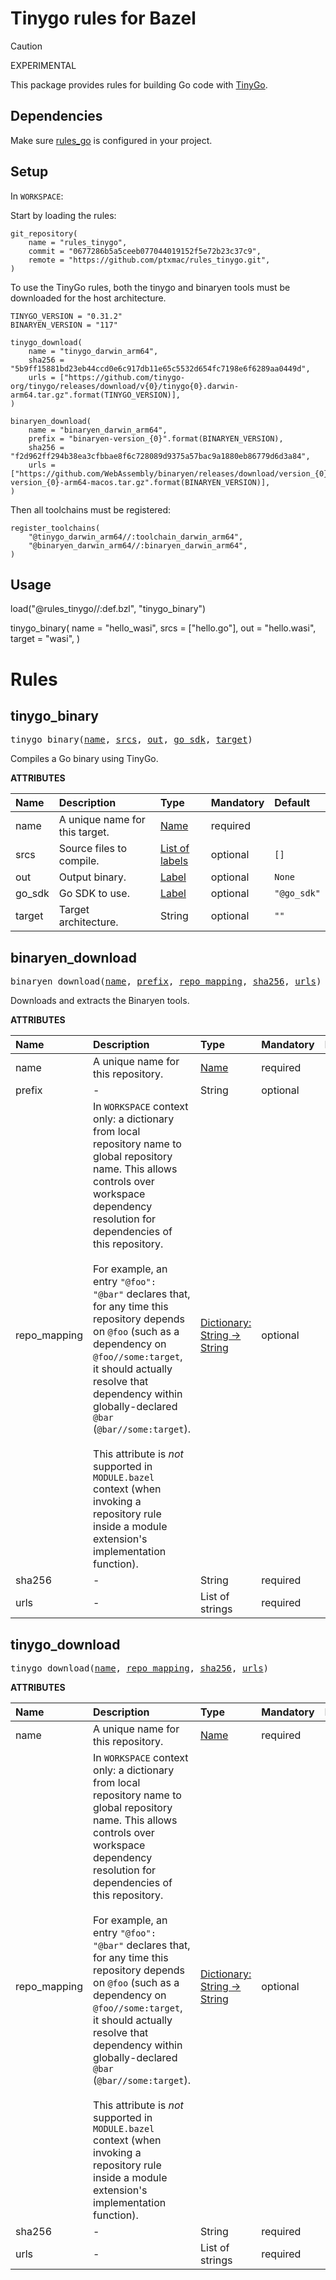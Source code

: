 <!-- Generated with Stardoc: http://skydoc.bazel.build -->

# Tinygo rules for Bazel

> [!caution]
> EXPERIMENTAL

This package provides rules for building Go code with
 [TinyGo](https://tinygo.org/).

## Dependencies

Make sure [rules_go](https://github.com/bazelbuild/rules_go) is configured in your project.

## Setup

In `WORKSPACE`:

Start by loading the rules:

```bazel
git_repository(
    name = "rules_tinygo",
    commit = "0677286b5a5ceeb077044019152f5e72b23c37c9",
    remote = "https://github.com/ptxmac/rules_tinygo.git",
)
```

To use the TinyGo rules, both the tinygo and binaryen tools must be downloaded for the host architecture.


```bazel
TINYGO_VERSION = "0.31.2"
BINARYEN_VERSION = "117"

tinygo_download(
    name = "tinygo_darwin_arm64",
    sha256 = "5b9ff15881bd23eb44ccd0e6c917db11e65c5532d654fc7198e6f6289aa0449d",
    urls = ["https://github.com/tinygo-org/tinygo/releases/download/v{0}/tinygo{0}.darwin-arm64.tar.gz".format(TINYGO_VERSION)],
)

binaryen_download(
    name = "binaryen_darwin_arm64",
    prefix = "binaryen-version_{0}".format(BINARYEN_VERSION),
    sha256 = "f2d962ff294b38ea3cfbbae8f6c728089d9375a57bac9a1880eb86779d6d3a84",
    urls = ["https://github.com/WebAssembly/binaryen/releases/download/version_{0}/binaryen-version_{0}-arm64-macos.tar.gz".format(BINARYEN_VERSION)],
)
```

Then all toolchains must be registered:

```bazel
register_toolchains(
    "@tinygo_darwin_arm64//:toolchain_darwin_arm64",
    "@binaryen_darwin_arm64//:binaryen_darwin_arm64",
)
```

## Usage

load("@rules_tinygo//:def.bzl", "tinygo_binary")

tinygo_binary(
    name = "hello_wasi",
    srcs = ["hello.go"],
    out = "hello.wasi",
    target = "wasi",
)

# Rules

<a id="tinygo_binary"></a>

## tinygo_binary

<pre>
tinygo_binary(<a href="#tinygo_binary-name">name</a>, <a href="#tinygo_binary-srcs">srcs</a>, <a href="#tinygo_binary-out">out</a>, <a href="#tinygo_binary-go_sdk">go_sdk</a>, <a href="#tinygo_binary-target">target</a>)
</pre>

Compiles a Go binary using TinyGo.

**ATTRIBUTES**


| Name  | Description | Type | Mandatory | Default |
| :------------- | :------------- | :------------- | :------------- | :------------- |
| <a id="tinygo_binary-name"></a>name |  A unique name for this target.   | <a href="https://bazel.build/concepts/labels#target-names">Name</a> | required |  |
| <a id="tinygo_binary-srcs"></a>srcs |  Source files to compile.   | <a href="https://bazel.build/concepts/labels">List of labels</a> | optional |  `[]`  |
| <a id="tinygo_binary-out"></a>out |  Output binary.   | <a href="https://bazel.build/concepts/labels">Label</a> | optional |  `None`  |
| <a id="tinygo_binary-go_sdk"></a>go_sdk |  Go SDK to use.   | <a href="https://bazel.build/concepts/labels">Label</a> | optional |  `"@go_sdk"`  |
| <a id="tinygo_binary-target"></a>target |  Target architecture.   | String | optional |  `""`  |


<a id="binaryen_download"></a>

## binaryen_download

<pre>
binaryen_download(<a href="#binaryen_download-name">name</a>, <a href="#binaryen_download-prefix">prefix</a>, <a href="#binaryen_download-repo_mapping">repo_mapping</a>, <a href="#binaryen_download-sha256">sha256</a>, <a href="#binaryen_download-urls">urls</a>)
</pre>

Downloads and extracts the Binaryen tools.

**ATTRIBUTES**


| Name  | Description | Type | Mandatory | Default |
| :------------- | :------------- | :------------- | :------------- | :------------- |
| <a id="binaryen_download-name"></a>name |  A unique name for this repository.   | <a href="https://bazel.build/concepts/labels#target-names">Name</a> | required |  |
| <a id="binaryen_download-prefix"></a>prefix |  -   | String | optional |  `""`  |
| <a id="binaryen_download-repo_mapping"></a>repo_mapping |  In `WORKSPACE` context only: a dictionary from local repository name to global repository name. This allows controls over workspace dependency resolution for dependencies of this repository.<br><br>For example, an entry `"@foo": "@bar"` declares that, for any time this repository depends on `@foo` (such as a dependency on `@foo//some:target`, it should actually resolve that dependency within globally-declared `@bar` (`@bar//some:target`).<br><br>This attribute is _not_ supported in `MODULE.bazel` context (when invoking a repository rule inside a module extension's implementation function).   | <a href="https://bazel.build/rules/lib/dict">Dictionary: String -> String</a> | optional |  |
| <a id="binaryen_download-sha256"></a>sha256 |  -   | String | required |  |
| <a id="binaryen_download-urls"></a>urls |  -   | List of strings | required |  |


<a id="tinygo_download"></a>

## tinygo_download

<pre>
tinygo_download(<a href="#tinygo_download-name">name</a>, <a href="#tinygo_download-repo_mapping">repo_mapping</a>, <a href="#tinygo_download-sha256">sha256</a>, <a href="#tinygo_download-urls">urls</a>)
</pre>

**ATTRIBUTES**


| Name  | Description | Type | Mandatory | Default |
| :------------- | :------------- | :------------- | :------------- | :------------- |
| <a id="tinygo_download-name"></a>name |  A unique name for this repository.   | <a href="https://bazel.build/concepts/labels#target-names">Name</a> | required |  |
| <a id="tinygo_download-repo_mapping"></a>repo_mapping |  In `WORKSPACE` context only: a dictionary from local repository name to global repository name. This allows controls over workspace dependency resolution for dependencies of this repository.<br><br>For example, an entry `"@foo": "@bar"` declares that, for any time this repository depends on `@foo` (such as a dependency on `@foo//some:target`, it should actually resolve that dependency within globally-declared `@bar` (`@bar//some:target`).<br><br>This attribute is _not_ supported in `MODULE.bazel` context (when invoking a repository rule inside a module extension's implementation function).   | <a href="https://bazel.build/rules/lib/dict">Dictionary: String -> String</a> | optional |  |
| <a id="tinygo_download-sha256"></a>sha256 |  -   | String | required |  |
| <a id="tinygo_download-urls"></a>urls |  -   | List of strings | required |  |


